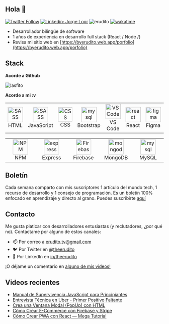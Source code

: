 
## Hola 👋

[![Twitter Follow](https://img.shields.io/twitter/follow/_staticvoid?label=Follow)](https://twitter.com/theerudito)
[![Linkedin: Jorge Loor](https://img.shields.io/badge/-Jorge%20Loor-blue?style=flat-square&logo=Linkedin&logoColor=white&link=https://www.linkedin.com/in/theerudito/)](https://www.linkedin.com/in/theerudito)
<img src="https://komarev.com/ghpvc/?username=lasfito&label=Profile%20views&color=0e75b6&style=flat" alt="erudito" /> 
[![wakatime](https://wakatime.com/badge/user/5f64052e-88c6-4b16-a87a-e9f52142e69a.svg)](https://wakatime.com/@5f64052e-88c6-4b16-a87a-e9f52142e69a)



  - Desarrollador bilingüe de software 
  - 1 años de experiencia en desarrollo full stack (React / Node /)
  - Revisa mi sitio web en [https://byerudito.web.app/porfolio](https://byerudito.web.app/porfolio)
  


## Stack


**Acorde a Github**

<img align="center" src="https://github-readme-stats.vercel.app/api/top-langs?username=theerudito&show_icons=true&hide=html&locale=es&layout=compact&custom_title=" alt="lasfito" /> 

<!--[![willianrod's wakatime stats](https://github-readme-stats.vercel.app/api/wakatime?username=lasfito)](https://github.com/anuraghazra/github-readme-stats)
-->



**Acorde a mi :v**

<table>
  <tr>
      <td align="center" width="96">
        <img src="https://cdn.jsdelivr.net/gh/devicons/devicon/icons/html5/html5-original.svg" width="48" height="48" alt="SASS" />
      <br>HTML
    </td>
       <td align="center" width="96">
        <img src="https://cdn.jsdelivr.net/gh/devicons/devicon/icons/javascript/javascript-original.svg" width="48" height="48" alt="SASS" />
      <br>JavaScript
    </td>
      <td align="center" width="96">
        <img src="https://cdn.jsdelivr.net/gh/devicons/devicon/icons/css3/css3-original.svg" width="45" height="45" alt="CSS" />
      <br>CSS
    </td>
     <td align="center" width="96"> 
        <img src="https://cdn.jsdelivr.net/gh/devicons/devicon/icons/bootstrap/bootstrap-original.svg" width="48" height="48" alt="mysql" />
      <br>Bootstrap
    </td>
    <td align="center" width="96">
        <img src="https://cdn.jsdelivr.net/gh/devicons/devicon/icons/vscode/vscode-original.svg" width="48" height="48" alt="VS Code" />
      <br>VS Code
    </td>
     <td align="center" width="96">
        <img src="https://cdn.jsdelivr.net/gh/devicons/devicon/icons/react/react-original.svg" width="48" height="48" alt="react" />
      <br>React
    </td>
      <td align="center" width="96">
        <img src="https://cdn.jsdelivr.net/gh/devicons/devicon/icons/figma/figma-original.svg" width="48" height="48" alt="figma" />
      <br>Figma
    </td>
    <td align="center" width="96">
        <img src="https://www.vectorlogo.zone/logos/adobe_illustrator/adobe_illustrator-icon.svg" width="48" height="48" alt="figma" />
      <br>Illustrator
    </td>
  </tr>
</table>
  
  
  <table >
   <tr>    
       <td align="center" width="96">
        <img src="https://cdn.jsdelivr.net/gh/devicons/devicon/icons/npm/npm-original-wordmark.svg" width="48" height="48" alt="NPM" />
      <br >NPM
    </td>
    <td align="center" width="96">
        <img src="https://cdn.jsdelivr.net/gh/devicons/devicon/icons/express/express-original.svg" width="48" height="48" alt="express" />
      <br >Express
    </td>
    <td align="center" width="96">
        <img src="https://cdn.jsdelivr.net/gh/devicons/devicon/icons/firebase/firebase-plain.svg" width="48" height="48" alt="Firebase" />
      <br>Firebase
    </td>
     <td align="center" width="96"> 
        <img src="https://cdn.jsdelivr.net/gh/devicons/devicon/icons/mongodb/mongodb-original.svg" width="48" height="48" alt="mongodb" />
      <br>MongoDB
    </td>
       <td align="center" width="96"> 
        <img src="https://cdn.jsdelivr.net/gh/devicons/devicon/icons/mysql/mysql-original.svg" width="48" height="48" alt="mysql" />
      <br>MySQL
    </td>
  </tr>
</table>



## Boletín

Cada semana comparto con mis suscriptores 1 artículo del mundo tech, 1 recurso de desarrollo y 1 consejo de programación. 
Es un boletín 100% enfocado en aprendizaje y directo al grano. 
Puedes suscribirte <a href="http://s.1-2-3.dev"  target="_blank"> aquí </a>

## Contacto

Me gusta platicar con desarrolladores entusiastas (y reclutadores, ¿por qué no). 
Contáctame por alguno de estos canales:

- 📫 Por correo a <a href='mailto:erudito.tv@gmail.com '> erudito.tv@gmail.com</a>
- 🐦 Por Twitter en  <a href="https://twitter.com/theerudito" target="blank"> @theerudito</a>
- 🤵 Por LinkedIn en <a href="https://www.linkedin.com/in/theerudito/"> in/theerudito </a>

¡O déjame un comentario en <a href="https://www.youtube.com/channel/UCwfeUZwjfNsIFqFURiqkLSw"> alguno de mis videos! </a> 


## Videos recientes
<!-- BLOG-POST-LIST:START -->
- [Manual de Supervivencia JavaScript para Principiantes](https://www.youtube.com/watch?v=jM1PoDMnbsA)
- [Entrevista Técnica en Uber - Primer Positivo Faltante](https://www.youtube.com/watch?v=tSykFigZeLo)
- [Crea una Ventana Modal (PopUp) con HTML](https://www.youtube.com/watch?v=ZMhEVSvSwwk)
- [Cómo Crear E-Commerce con Firebase y Stripe](https://www.youtube.com/watch?v=ScJ7FdHufm8)
- [Cómo Crear PWA con React — Mega Tutorial](https://www.youtube.com/watch?v=kMucD68rkio)
<!-- BLOG-POST-LIST:END -->











  

